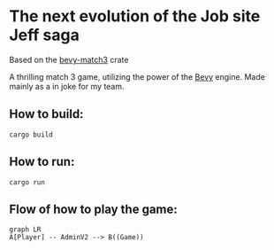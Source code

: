 # The next evolution of the Job site Jeff saga

Based on the [bevy-match3](https://crates.io/crates/bevy_match3) crate

A thrilling match 3 game, utilizing the power of the [Bevy](https://bevyengine.org/) engine. Made mainly as a in joke for my team.

## How to build:

`cargo build`

## How to run:

`cargo run`

## Flow of how to play the game:

```mermaid
graph LR
A[Player] -- AdminV2 --> B((Game))
```
